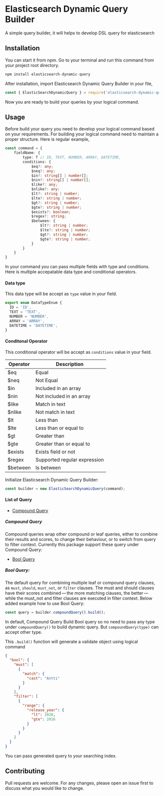 # Elasticsearch Dynamic Query Builder

A simple query builder, it will helps to develop DSL query for elasticsearch

## Installation

You can start it from npm. Go to your terminal and run this command from your project root directory.

```javascript
npm install elasticsearch-dynamic-query
```
After installation, import Elasticsearch Dynamic Query Builder in your file,

```javascript
const { ElasticSearchDynamicQuery } = require('elasticsearch-dynamic-query');
```
Now you are ready to build your queries by your logical command.

## Usage
Before build your query you need to develop your logical command based on your requirements. For building your logical command need to maintain a proper structure. Here is regular example,
```typescript
const command = {
    fieldName: {
        type: T // ID, TEXT, NUMBER, ARRAY, DATETIME,
        conditions: {
            $eq?: any;
            $neq?: any;
            $in?: string[] | number[];
            $nin?: string[] | number[];
            $like?: any;
            $nlike?: any;
            $lt?: string | number;
            $lte?: string | number;
            $gt?: string | number;
            $gte?: string | number;
            $exists?: boolean;
            $regex?: string;
            $between: {
                $lt?: string | number;
                $lte?: string | number;
                $gt?: string | number;
                $gte?: string | number;
            }
        }
    }
}
```
In your command you can pass multiple fields with type and conditions. Here is multiple accepatable data type and conditional operators.

#### Data type
This data type will be accept as `type` value in your field.
```typescript
export enum DataTypeEnum {
  ID = 'ID',
  TEXT = 'TEXT',
  NUMBER = 'NUMBER',
  ARRAY = 'ARRAY',
  DATETIME = 'DATETIME',
}
```
#### Conditonal Operator
This conditional operator will be accept as `conditions` value in your field.

| Operator | Description |
| -------- | ----------- |
| $eq      | Equal       |
| $neq     | Not Equal   |
| $in      | Included in an array |
| $nin     | Not included in an array |
| $like    | Match in text |
| $nlike   | Not match in text |
| $lt      | Less than |
| $lte     | Less than or equal to |
| $gt      | Greater than |
| $gte     | Greater than or equal to |
| $exists  | Exists field or not |
| $regex   | Supported regular expression |
| $between | Is between |

Initialize Elasticsearch Dynamic Query Builder:
```typescript
const builder = new ElasticSearchDynamicQuery(command);
```
#### List of Query
- [Compound Query](#compound-query)

##### Compound Query
Compound queries wrap other compound or leaf queries, either to combine their results and scores, to change their behaviour, or to switch from query to filter context. Currently this package support these query under Compound Query:
- [Bool Query](#bool-query)

##### Bool Query:
The default query for combining multiple leaf or compound query clauses, as `must`, `should`, `must_not`, or `filter` clauses. The must and should clauses have their scores combined — the more matching clauses, the better — while the must_not and filter clauses are executed in filter context. Below added example how to use Bool Query:
```typescript
const query = builder.compoundQuery().build();
```
In default, Compound Query Build Bool query so no need to pass any type under `compoundQuery()` to build dynamic query. But `compoundQuery(type)` can accept other type. 

This `.build()` function will generate a validate object using logical command 
```json
{
  "bool": {
    "must": [
      {
        "match": {
          "cast": "Antti"
        }
      }
    ],
    "filter": [
      {
        "range": {
          "release_year": {
            "lt": 2020,
            "gte": 2016
          }
        }
      }
    ]
  }
}
```

You can pass generated query to your searching index.

## Contributing

Pull requests are welcome. For any changes, please open an issue first to discuss what you would like to change.
